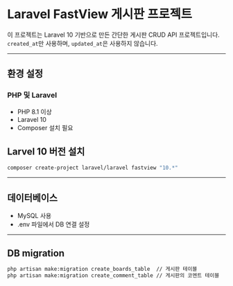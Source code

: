 # Laravel FastView 게시판 프로젝트

이 프로젝트는 Laravel 10 기반으로 만든 간단한 게시판 CRUD API 프로젝트입니다.  
`created_at`만 사용하며, `updated_at`은 사용하지 않습니다.

---

## 환경 설정

### PHP 및 Laravel

- PHP 8.1 이상
- Laravel 10
- Composer 설치 필요



## Larvel 10 버전 설치

```bash
composer create-project laravel/laravel fastview "10.*"
```

---
## 데이터베이스

- MySQL 사용
- .env 파일에서 DB 연결 설정

---
## DB migration
```bash
php artisan make:migration create_boards_table  // 게시판 테이블
php artisan make:migration create_comment_table // 게시판의 코멘트 테이블
```
